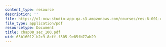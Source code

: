 ```yaml
---
content_type: resource
description: ''
file: https://ol-ocw-studio-app-qa.s3.amazonaws.com/courses/res-6-001-continuum-electromechanics-spring-2009/65b16012b2c98cfff3059e85fb77ab29_chap08_sec_100.pdf
file_type: application/pdf
resourcetype: Document
title: chap08_sec_100.pdf
uid: 65b16012-b2c9-8cff-f305-9e85fb77ab29
---
```

